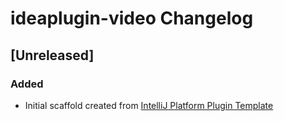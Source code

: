 <!-- Keep a Changelog guide -> https://keepachangelog.com -->

# ideaplugin-video Changelog

## [Unreleased]
### Added
- Initial scaffold created from [IntelliJ Platform Plugin Template](https://github.com/JetBrains/intellij-platform-plugin-template)
